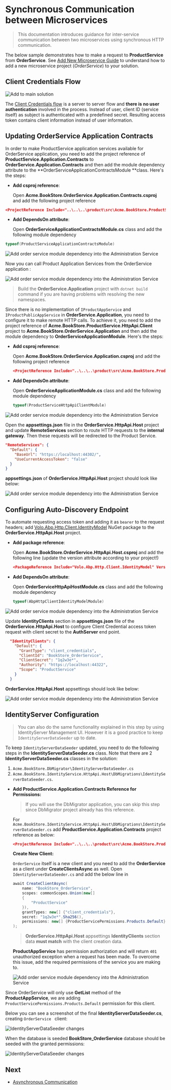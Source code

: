 # Synchronous Communication between Microservices

> This documentation introduces guidance for inter-service communication between two microservices using synchronous HTTP communication.

The below sample demonstrates how to make a request to **ProductService** from **OrderService**. See [Add New Microservice Guide](add-microservice.md) to understand how to add a new microservice project (*OrderService*) to your solution.



## Client Credentials Flow

![Add to main solution](../../images/cc-flow.png)

The [Client Credentials flow](https://docs.identityserver.io/en/latest/quickstarts/1_client_credentials.html) is a server to server flow and **there is no user authentication** involved in the process. Instead of user, client ID (service itself) as subject is authenticated with a predefined secret. Resulting access token contains client information instead of user information.



## Updating OrderService Application Contracts

In order to make ProductService application services available for OrderService application, you need to add the project reference of **ProductService.Application.Contracts** to **OrderService.Application.Contracts** and then add the module dependency attribute to the  **OrderServiceApplicationContractsModule **class. Here's the steps:

* **Add csproj reference**:

  Open **Acme.BookStore.OrderService.Application.Contracts.csproj** and add the following project reference

```json
<ProjectReference Include="..\..\..\product\src\Acme.BookStore.ProductService.Application.Contracts\Acme.BookStore.ProductService.Application.Contracts.csproj" />
```

* **Add DependsOn attribute**:

  Open **OrderServiceApplicationContractsModule.cs** class and add the following module dependency
  
```csharp
typeof(ProductServiceApplicationContractsModule)
```

  ![Add order service module dependency into the Administration Service](../../images/orderservice-module-added-productservice.png)

Now you can call Product Application Services from the OrderService application :

![Add order service module dependency into the Administration Service](../../images/orderservice-using-product-services.png)

> Build the **OrderService.Application** project with `dotnet build` command if you are having problems with resolving the new namespaces.



Since there is no implementation of `IProductAppService` and `IProductPublicAppService` in **OrderService.Application**, you need to configure it to make remote HTTP calls. To achieve it, you need to add the project reference of **Acme.BookStore.ProductService.HttpApi.Client** project to **Acme.BookStore.OrderService.Application** and then add the module dependency to **OrderServiceApplicationModule**. Here's the steps:

- **Add csproj reference**:

  Open **Acme.BookStore.OrderService.Application.csproj** and add the following project reference

  ```json
  <ProjectReference Include="..\..\..\product\src\Acme.BookStore.ProductService.HttpApi.Client\Acme.BookStore.ProductService.HttpApi.Client.csproj" />
  ```

- **Add DependsOn attribute**:

  Open **OrderServiceApplicationModule.cs** class and add the following module dependency

  ```csharp
  typeof(ProductServiceHttpApiClientModule)
  ```

![Add order service module dependency into the Administration Service](../../images/orderservice-app-module-added-product-client.png)

Open the **appsettings.json**  file in the **OrderService.HttpApi.Host** project and update **RemoteServices** section to route HTTP requests to the **internal gateway**. Then these requests will be redirected to the Product Service.

```json
"RemoteServices": {
  "Default": {
    "BaseUrl": "https://localhost:44302/",
    "UseCurrentAccessToken": "false"
  }
}
```

**appsettings.json** of **OrderService.HttpApi.Host** project should look like below:

![Add order service module dependency into the Administration Service](../../images/orderservice-httpapihost-appsettings-added-remoteservice.png)



## Configuring Auto-Discovery Endpoint

To automate requesting access token and adding it as `bearer` to the request headers; add [Volo.Abp.Http.Client.IdentityModel](https://www.nuget.org/packages/Volo.Abp.Http.Client.IdentityModel/) NuGet package to the **OrderService.HttpApi.Host** project.

- **Add package reference**:

  Open **Acme.BookStore.OrderService.HttpApi.Host.csproj** and add the following line (update the version attribute according to your project!)

  ```json
  <PackageReference Include="Volo.Abp.Http.Client.IdentityModel" Version="4.4.2" />
  ```

- **Add DependsOn attribute**:

  Open **OrderServiceHttpApiHostModule.cs** class and add the following module dependency

  ```csharp
  typeof(AbpHttpClientIdentityModelModule)
  ```

![Add order service module dependency into the Administration Service](../../images/orderservice-app-module-added-product-client.png)

Update **IdentityClients** section in **appsettings.json** file of the **OrderService.HttpApi.Host** to configure Client Credential access token request with client secret to the **AuthServer** end point.

```json
  "IdentityClients": {
    "Default": {
      "GrantType": "client_credentials", 
      "ClientId": "BookStore_OrderService",
      "ClientSecret": "1q2w3e*",
      "Authority": "https://localhost:44322", 
      "Scope": "ProductService"
    }
  }
```

**OrderService.HttpApi.Host** appsettings should look like below:

![Add order service module dependency into the Administration Service](../../images/orderservice-httpapihost-appsettings.png)



## IdentityServer Configuration

> You can also do the same functionality explained in this step by using IdentityServer Management UI. However it is a good practice to keep `IdentityServerDataSeeder` up to date. 

To keep `IdentityServerDataSeeder` updated, you need to do the following steps in the **IdentityServerDataSeeder.cs** class. Note that there are 2 **IdentityServerDataSeeder.cs** classes in the solution:

1. `Acme.BookStore.DbMigrator\IdentityServerDataSeeder.cs`
2. `Acme.BookStore.IdentityService.HttpApi.Host\DbMigrations\IdentityServerDataSeeder.cs`. 


- **Add ProductService.Application.Contracts Reference for Permissions:**

  > If you will use the DbMigrator application, you can skip this step since DbMigrator project already has this reference.

  For `Acme.BookStore.IdentityService.HttpApi.Host\DbMigrations\IdentityServerDataSeeder.cs` add **ProductService.Application.Contracts** project reference as below:

  ```json
  <ProjectReference Include="..\..\..\product\src\Acme.BookStore.ProductService.Application.Contracts\Acme.BookStore.ProductService.Application.Contracts.csproj" />
  ```

  **Create New Client:** 

  `OrderService` itself is a new client and you need to add the **OrderService** as a client under **CreateClientsAsync** as well. Open `IdentityServerDataSeeder.cs` and add the below line in 

  ```csharp
  await CreateClientAsync(
      name: "BookStore_OrderService",
      scopes: commonScopes.Union(new[]
      {
          "ProductService"
      }),
      grantTypes: new[] {"client_credentials"},
      secret: "1q2w3e*".Sha256(),
      permissions: new[] {ProductServicePermissions.Products.Default}
  );
  ```

  > **OrderService.HttpApi.Host** appsettings **IdentityClients** section data **must match** with the client creation data.

  

  **ProductAppService** has permission authorization and will return `401` unauthorized exception  when a request has been made. To overcome this issue, add the required permissions of the service you are making to.

  ![Add order service module dependency into the Administration Service](../../images/productappservice-authorization.png)

Since OrderService will only use **GetList** method of the **ProductAppService**, we are adding `ProductServicePermissions.Products.Default` permission for this client. 

Below you can see a screenshot of the final **IdentityServerDataSeeder.cs**, creating `OrderService ` client:

![IdentityServerDataSeeder changes](../../images/identityserver-orderservice-client-creation.png)



When the database is seeded **BookStore_OrderService** database should be seeded with the granted permissions:

![IdentityServerDataSeeder changes](../../images/added-orderservice-client-db-query.png)

## Next

- [Asynchronous Communication](asynchronous-interservice-communication.md)

